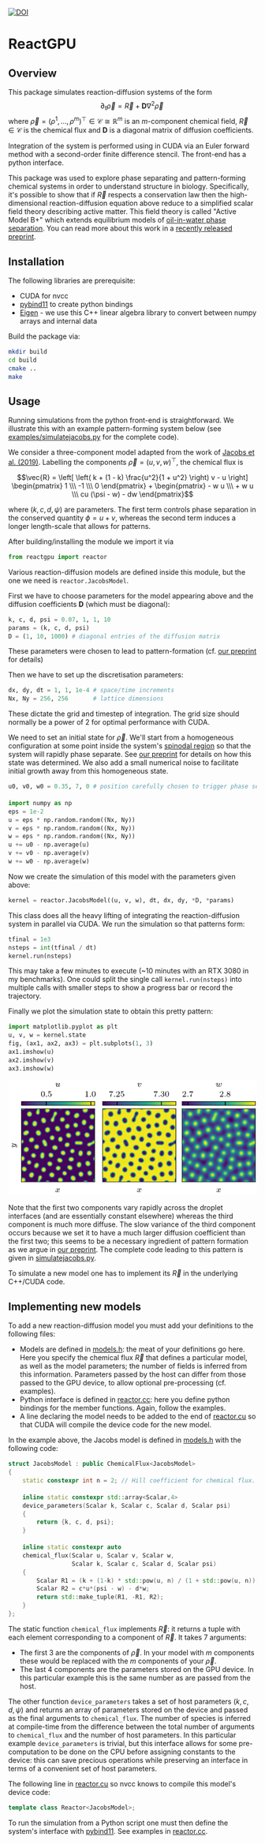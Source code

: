 [![DOI](https://zenodo.org/badge/801709232.svg)](https://zenodo.org/doi/10.5281/zenodo.11397676)

# ReactGPU

## Overview

This package simulates reaction-diffusion systems of the form
$$\partial_t \vec\rho = \vec{R} + \mathbf{D} \nabla^2 \vec\rho\,$$
where $\vec{\rho} = (\rho^1, \dots, \rho^m)^\top \in \mathcal{C} \cong \mathbb{R}^m$ is an $m$-component chemical field, $\vec{R} \in \mathcal{C}$ is the chemical flux and $\mathbf{D}$ is a diagonal matrix of diffusion coefficients.

Integration of the system is performed using in CUDA via an Euler forward method with a second-order finite difference stencil. The front-end has a python interface.

This package was used to explore phase separating and pattern-forming chemical systems in order to understand structure in biology. Specifically, it's possible to show that if $\vec{R}$ respects a conservation law then the high-dimensional reaction-diffusion equation above reduce to a simplified scalar field theory describing active matter. This field theory is called "Active Model B+" which extends equilibrium models of [oil-in-water phase separation](https://en.wikipedia.org/wiki/Cahn%E2%80%93Hilliard_equation). You can read more about this work in a [recently released preprint](https://arxiv.org/abs/2406.02409).


## Installation

The following libraries are prerequisite:
* CUDA for nvcc
* [pybind11](https://pybind11.readthedocs.io/en/stable/index.html) to create python bindings
* [Eigen](https://eigen.tuxfamily.org/index.php?title=Main_Page) - we use this C++ linear algebra library to convert between numpy arrays and internal data

Build the package via:
```bash
mkdir build
cd build
cmake ..
make
```

## Usage

Running simulations from the python front-end is straightforward. We illustrate this with an example pattern-forming system below (see [examples/simulatejacobs.py](examples/simulatejacobs.py) for the complete code).

We consider a three-component model adapted from the work of [Jacobs et al. (2019)](https://doi.org/10.1371/journal.pone.0213188). Labelling the components $\vec\rho = (u, v, w)^\top$, the chemical flux is

$$\vec{R} = \left[ \left( k + (1 - k) \frac{u^2}{1 + u^2} \right) v - u \right] \begin{pmatrix} 1 \\\ -1 \\\ 0 \end{pmatrix} + \begin{pmatrix}  - w u \\\ + w u \\\ cu (\psi - w) - dw \end{pmatrix}$$

where $(k, c, d, \psi)$ are parameters.
The first term controls phase separation in the conserved quantity $\phi = u + v$, whereas the second term induces a longer length-scale that allows for patterns.

After building/installing the module we import it via
```python
from reactgpu import reactor
```
Various reaction-diffusion models are defined inside this module, but the one we need is `reactor.JacobsModel`.


First we have to choose parameters for the model appearing above and the diffusion coefficients $\mathbf{D}$ (which must be diagonal):
```python
k, c, d, psi = 0.07, 1, 1, 10
params = (k, c, d, psi)
D = (1, 10, 1000) # diagonal entries of the diffusion matrix
```
These parameters were chosen to lead to pattern-formation (cf. [our preprint](https://arxiv.org/abs/2406.02409) for details)

Then we have to set up the discretisation parameters:
```python
dx, dy, dt = 1, 1, 1e-4 # space/time increments
Nx, Ny = 256, 256       # lattice dimensions
```
These dictate the grid and timestep of integration.
The grid size should normally be a power of 2 for optimal performance with CUDA.

We need to set an initial state for $\vec\rho$. We'll start from a homogeneous configuration at some point inside the system's [spinodal region](https://en.wikipedia.org/wiki/Spinodal) so that the system will rapidly phase separate. See [our preprint](https://arxiv.org/abs/2406.02409) for details on how this state was determined. We also add a small numerical noise to facilitate initial growth away from this homogeneous state.
```python
u0, v0, w0 = 0.35, 7, 0 # position carefully chosen to trigger phase separation

import numpy as np
eps = 1e-2
u = eps * np.random.random((Nx, Ny))
v = eps * np.random.random((Nx, Ny))
w = eps * np.random.random((Nx, Ny))
u += u0 - np.average(u)
v += v0 - np.average(v)
w += w0 - np.average(w)
```

Now we create the simulation of this model with the parameters given above:
```python
kernel = reactor.JacobsModel((u, v, w), dt, dx, dy, *D, *params)
```
This class does all the heavy lifting of integrating the reaction-diffusion system in parallel via CUDA. We run the simulation so that patterns form:
```python
tfinal = 1e3
nsteps = int(tfinal / dt)
kernel.run(nsteps)
```
This may take a few minutes to execute (~10 minutes with an RTX 3080 in my benchmarks). One could split the single call `kernel.run(nsteps)` into multiple calls with smaller steps to show a progress bar or record the trajectory.

Finally we plot the simulation state to obtain this pretty pattern:
```python
import matplotlib.pyplot as plt
u, v, w = kernel.state
fig, (ax1, ax2, ax3) = plt.subplots(1, 3)
ax1.imshow(u)
ax2.imshow(v)
ax3.imshow(w)
```
![Example pattern-forming system](exampleJacobs.png)

Note that the first two components vary rapidly across the droplet interfaces (and are essentially constant elsewhere) whereas the third component is much more diffuse. The slow variance of the third component occurs because we set it to have a much larger diffusion coefficient than the first two; this seems to be a necessary ingredient of pattern formation as we argue in [our preprint](https://arxiv.org/abs/2406.02409). The complete code leading to this pattern is given in [simulatejacobs.py](examples/simulatejacobs.py).

To simulate a new model one has to implement its $\vec{R}$ in the underlying C++/CUDA code.


## Implementing new models

To add a new reaction-diffusion model you must add your definitions to the following files:
* Models are defined in [models.h](src/models.h): the meat of your definitions go here. Here you specify the chemical flux $\vec{R}$ that defines a particular model, as well as the model parameters; the number of fields is inferred from this information. Parameters passed by the host can differ from those passed to the GPU device, to allow optional pre-processing (cf. examples).
* Python interface is defined in [reactor.cc](src/reactor.cc): here you define python bindings for the member functions. Again, follow the examples.
* A line declaring the model needs to be added to the end of [reactor.cu](src/reactor.cu) so that CUDA will compile the device code for the new model.

In the example above, the Jacobs model is defined in [models.h](src/models.h) with the following code:
```C++
struct JacobsModel : public ChemicalFlux<JacobsModel>
{
    static constexpr int n = 2; // Hill coefficient for chemical flux.

    inline static constexpr std::array<Scalar,4>
    device_parameters(Scalar k, Scalar c, Scalar d, Scalar psi)
    {
        return {k, c, d, psi};
    }

    inline static constexpr auto
    chemical_flux(Scalar u, Scalar v, Scalar w,
                  Scalar k, Scalar c, Scalar d, Scalar psi)
    {
        Scalar R1 = (k + (1-k) * std::pow(u, n) / (1 + std::pow(u, n))) * v - (1 + w)*u;
        Scalar R2 = c*u*(psi - w) - d*w;
        return std::make_tuple(R1, -R1, R2);
    }
};
```

The static function ```chemical_flux``` implements $\vec{R}$: it returns a tuple with each element corresponding to a component of $\vec{R}$. It takes 7 arguments:
* The first 3 are the components of $\vec\rho$. In your model with $m$ components these would be replaced with the $m$ components of your $\vec\rho$.
* The last 4 components are the parameters stored on the GPU device. In this particular example this is the same number as are passed from the host.

The other function ```device_parameters``` takes a set of host parameters $(k, c, d, \psi)$ and returns an array of parameters stored on the device and passed as the final arguments to ```chemical_flux```. The number of species is inferred at compile-time from the difference between the total number of arguments to ```chemical_flux``` and the number of host parameters. In this particular example ```device_parameters``` is trivial, but this interface allows for some pre-computation to be done on the CPU before assigning constants to the device: this can save precious operations while preserving an interface in terms of a convenient set of host parameters.

The following line in [reactor.cu](src/reactor.cu) so nvcc knows to compile this model's device code:
```C++
template class Reactor<JacobsModel>;
```

To run the simulation from a Python script one must then define the system's interface with [pybind11](https://pybind11.readthedocs.io/en/stable/index.html). See examples in [reactor.cc](src/reactor.cc).
